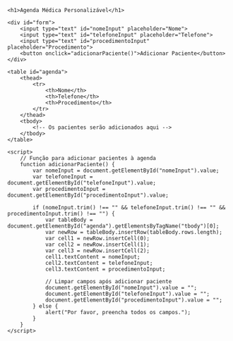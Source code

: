 <!DOCTYPE html>
<html lang="pt-br">
<head>
    <meta charset="UTF-8">
    <meta name="viewport" content="width=device-width, initial-scale=1.0">
    <title>Agenda Médica Personalizável</title>
    <style>
        /* Estilos CSS */
        body {
            font-family: Arial, sans-serif;
            margin: 0;
            padding: 20px;
        }
        h1 {
            text-align: center;
        }
        table {
            width: 100%;
            border-collapse: collapse;
        }
        th, td {
            padding: 10px;
            text-align: center;
            border: 1px solid #ddd;
        }
        th {
            background-color: #f2f2f2;
        }
        td {
            background-color: #fff;
        }
        input[type="text"] {
            width: 100%;
            padding: 5px;
        }
        button {
            padding: 8px 20px;
            background-color: #007bff;
            color: #fff;
            border: none;
            cursor: pointer;
        }
        button:hover {
            background-color: #0056b3;
        }
    </style>
</head>
<body>

    <h1>Agenda Médica Personalizável</h1>
    
    <div id="form">
        <input type="text" id="nomeInput" placeholder="Nome">
        <input type="text" id="telefoneInput" placeholder="Telefone">
        <input type="text" id="procedimentoInput" placeholder="Procedimento">
        <button onclick="adicionarPaciente()">Adicionar Paciente</button>
    </div>
    
    <table id="agenda">
        <thead>
            <tr>
                <th>Nome</th>
                <th>Telefone</th>
                <th>Procedimento</th>
            </tr>
        </thead>
        <tbody>
            <!-- Os pacientes serão adicionados aqui -->
        </tbody>
    </table>

    <script>
        // Função para adicionar pacientes à agenda
        function adicionarPaciente() {
            var nomeInput = document.getElementById("nomeInput").value;
            var telefoneInput = document.getElementById("telefoneInput").value;
            var procedimentoInput = document.getElementById("procedimentoInput").value;

            if (nomeInput.trim() !== "" && telefoneInput.trim() !== "" && procedimentoInput.trim() !== "") {
                var tableBody = document.getElementById("agenda").getElementsByTagName("tbody")[0];
                var newRow = tableBody.insertRow(tableBody.rows.length);
                var cell1 = newRow.insertCell(0);
                var cell2 = newRow.insertCell(1);
                var cell3 = newRow.insertCell(2);
                cell1.textContent = nomeInput;
                cell2.textContent = telefoneInput;
                cell3.textContent = procedimentoInput;

                // Limpar campos após adicionar paciente
                document.getElementById("nomeInput").value = "";
                document.getElementById("telefoneInput").value = "";
                document.getElementById("procedimentoInput").value = "";
            } else {
                alert("Por favor, preencha todos os campos.");
            }
        }
    </script>

</body>
</html>
